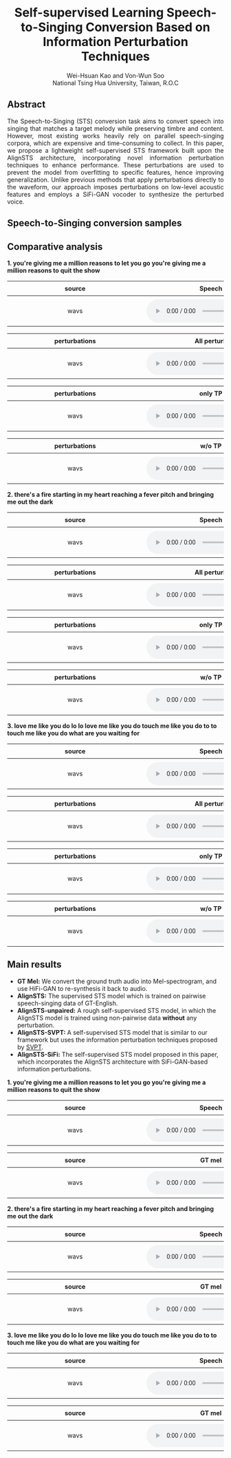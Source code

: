<style>
.main-content {
  max-width: 90%;
  width: 90%;
  margin: auto;
}
table {
  width: 100%;
  table-layout: fixed;
}
table th, table td {
  word-wrap: break-word;
  font-size: 0.9em;
  text-align: center;
  min-width: 300px;
  padding: 8px;
}
audio {
  width: 100%;
  max-width: 300px;
}
</style>

# <center>Self-supervised Learning Speech-to-Singing Conversion Based on Information Perturbation Techniques</center>

<center>Wei-Hsuan Kao and Von-Wun Soo</center>
<center>National Tsing Hua University, Taiwan, R.O.C</center>

## Abstract
<div style="text-align: justify">The Speech-to-Singing (STS) conversion task aims to convert speech into singing that matches a target melody while preserving timbre and content. However, most existing works heavily rely on parallel speech-singing corpora, which are expensive and time-consuming to collect. In this paper, we propose a lightweight self-supervised STS framework built upon the AlignSTS architecture, incorporating novel information perturbation techniques to enhance performance. These perturbations are used to prevent the model from overfitting to specific features, hence improving generalization. Unlike previous methods that apply perturbations directly to the waveform, our approach imposes perturbations on low-level acoustic features and employs a SiFi-GAN vocoder to synthesize the perturbed voice.</div>

## Speech-to-Singing conversion samples

<!-- ===================================================Comparative analysis=================================================== -->
## Comparative analysis

**1. you're giving me a million reasons to let you go you're giving me a million reasons to quit the show**
<table>
  <thread>
    <tr>
      <th>source</th>
      <th>Speech</th>
      <th>Singing</th>
    </tr>
  </thread>
  <tbody>
    <tr>
      <td>wavs</td>
      <td><audio controls src="wavs/speech-2.wav"></audio></td>
      <td><audio controls src="wavs/sing-2.wav"></audio></td>
    </tr>
  </tbody>
</table>

<table>
  <thread>
    <tr>
      <th>perturbations</th>
      <th>All perturb</th>
      <th>NO perturb</th>
    </tr>
  </thread>
  <tbody>
    <tr>
      <td>wavs</td>
      <td><audio controls src="wavs/all-perturb-2.wav"></audio></td>
      <td><audio controls src="wavs/no-perturb-2.wav"></audio></td>
    </tr>
  </tbody>
</table>

<table>
  <thread>
    <tr>
      <th>perturbations</th>
      <th>only TP</th>
      <th>only PS</th>
      <th>only RR</th>
    </tr>
  </thread>
  <tbody>
    <tr>
      <td>wavs</td>
      <td><audio controls src="wavs/only-tp-2.wav"></audio></td>
      <td><audio controls src="wavs/only-PS-2.wav"></audio></td>
      <td><audio controls src="wavs/only-RR-2.wav"></audio></td>
    </tr>
  </tbody>
</table>
<table>
  <thread>
    <tr>
      <th>perturbations</th>
      <th>w/o TP</th>
      <th>w/o PS</th>
      <th>w/o RR</th>
    </tr>
  </thread>
  <tbody>
    <tr>
      <td>wavs</td>
      <td><audio controls src="wavs/AlignSTS-SiFi-2.wav"></audio></td>
      <td><audio controls src="wavs/wo-PS-2.wav"></audio></td>
      <td><audio controls src="wavs/wo-RR-2.wav"></audio></td>
    </tr>
  </tbody>
</table>

**2. there's a fire starting in my heart reaching a fever pitch and bringing me out the dark**
<table>
  <thread>
    <tr>
      <th>source</th>
      <th>Speech</th>
      <th>Singing</th>
    </tr>
  </thread>
  <tbody>
    <tr>
      <td>wavs</td>
      <td><audio controls src="wavs/speech-8.wav"></audio></td>
      <td><audio controls src="wavs/sing-8.wav"></audio></td>
    </tr>
  </tbody>
</table>

<table>
  <thread>
    <tr>
      <th>perturbations</th>
      <th>All perturb</th>
      <th>NO perturb</th>
    </tr>
  </thread>
  <tbody>
    <tr>
      <td>wavs</td>
      <td><audio controls src="wavs/all-perturb-8.wav"></audio></td>
      <td><audio controls src="wavs/no-perturb-8.wav"></audio></td>
    </tr>
  </tbody>
</table>

<table>
  <thread>
    <tr>
      <th>perturbations</th>
      <th>only TP</th>
      <th>only PS</th>
      <th>only RR</th>
    </tr>
  </thread>
  <tbody>
    <tr>
      <td>wavs</td>
      <td><audio controls src="wavs/only-tp-8.wav"></audio></td>
      <td><audio controls src="wavs/only-PS-8.wav"></audio></td>
      <td><audio controls src="wavs/only-RR-8.wav"></audio></td>
    </tr>
  </tbody>
</table>
<table>
  <thread>
    <tr>
      <th>perturbations</th>
      <th>w/o TP</th>
      <th>w/o PS</th>
      <th>w/o RR</th>
    </tr>
  </thread>
  <tbody>
    <tr>
      <td>wavs</td>
      <td><audio controls src="wavs/AlignSTS-SiFi-8.wav"></audio></td>
      <td><audio controls src="wavs/wo-PS-8.wav"></audio></td>
      <td><audio controls src="wavs/wo-RR-8.wav"></audio></td>
    </tr>
  </tbody>
</table>

**3. love me like you do lo lo love me like you do touch me like you do to to touch me like you do what are you waiting for**
<table>
  <thread>
    <tr>
      <th>source</th>
      <th>Speech</th>
      <th>Singing</th>
    </tr>
  </thread>
  <tbody>
    <tr>
      <td>wavs</td>
      <td><audio controls src="wavs/speech-10.wav"></audio></td>
      <td><audio controls src="wavs/sing-10.wav"></audio></td>
    </tr>
  </tbody>
</table>

<table>
  <thread>
    <tr>
      <th>perturbations</th>
      <th>All perturb</th>
      <th>NO perturb</th>
    </tr>
  </thread>
  <tbody>
    <tr>
      <td>wavs</td>
      <td><audio controls src="wavs/all-perturb-10.wav"></audio></td>
      <td><audio controls src="wavs/no-perturb-10.wav"></audio></td>
    </tr>
  </tbody>
</table>

<table>
  <thread>
    <tr>
      <th>perturbations</th>
      <th>only TP</th>
      <th>only PS</th>
      <th>only RR</th>
    </tr>
  </thread>
  <tbody>
    <tr>
      <td>wavs</td>
      <td><audio controls src="wavs/only-tp-10.wav"></audio></td>
      <td><audio controls src="wavs/only-PS-10.wav"></audio></td>
      <td><audio controls src="wavs/only-RR-10.wav"></audio></td>
    </tr>
  </tbody>
</table>
<table>
  <thread>
    <tr>
      <th>perturbations</th>
      <th>w/o TP</th>
      <th>w/o PS</th>
      <th>w/o RR</th>
    </tr>
  </thread>
  <tbody>
    <tr>
      <td>wavs</td>
      <td><audio controls src="wavs/AlignSTS-SiFi-10.wav"></audio></td>
      <td><audio controls src="wavs/wo-PS-10.wav"></audio></td>
      <td><audio controls src="wavs/wo-RR-10.wav"></audio></td>
    </tr>
  </tbody>
</table>

<!-- ===================================================Main results=================================================== -->
## Main results
- **GT Mel:**  We convert the ground truth audio into Mel-spectrogram, and use HiFi-GAN to re-synthesis it back to audio. 
- **AlignSTS:** The supervised STS model which is trained on pairwise speech-singing data of GT-English.
- **AlignSTS-unpaired:** A rough self-supervised STS model, in which the AlignSTS model is trained using non-pairwise data **without** any perturbation.
- **AlignSTS-SVPT:** A self-supervised STS model that is similar to our framework but uses the information perturbation techniques proposed by [SVPT](https://speech2sing.github.io/).
- **AlignSTS-SiFi:** The self-supervised STS model proposed in this paper, which incorporates the AlignSTS architecture with SiFi-GAN-based information perturbations.

**1. you're giving me a million reasons to let you go you're giving me a million reasons to quit the show**
<table>
  <thread>
    <tr>
      <th>source</th>
      <th>Speech</th>
      <th>Singing</th>
    </tr>
  </thread>
  <tbody>
    <tr>
      <td>wavs</td>
      <td><audio controls src="wavs/speech-2.wav"></audio></td>
      <td><audio controls src="wavs/sing-2.wav"></audio></td>
    </tr>
  </tbody>
</table>

<table>
  <thread>
    <tr>
      <th>source</th>
      <th>GT mel</th>
      <th>AlignSTS</th>
      <th>AlignSTS-SVPT</th>
      <th>AlignSTS-SiFi</th>
    </tr>
  </thread>
  <tbody>
    <tr>
      <td>wavs</td>
      <td><audio controls src="wavs/GT mel-2.wav"></audio></td>
      <td><audio controls src="wavs/AlignSTS-2.wav"></audio></td>
      <td><audio controls src="wavs/AlignSTS-SVPT-2.wav"></audio></td>
      <td><audio controls src="wavs/AlignSTS-SiFi-2.wav"></audio></td>
    </tr>
  </tbody>
</table>

**2. there's a fire starting in my heart reaching a fever pitch and bringing me out the dark**
<table>
  <thread>
    <tr>
      <th>source</th>
      <th>Speech</th>
      <th>Singing</th>
    </tr>
  </thread>
  <tbody>
    <tr>
      <td>wavs</td>
      <td><audio controls src="wavs/speech-8.wav"></audio></td>
      <td><audio controls src="wavs/sing-8.wav"></audio></td>
    </tr>
  </tbody>
</table>

<table>
  <thread>
    <tr>
      <th>source</th>
      <th>GT mel</th>
      <th>AlignSTS</th>
      <th>AlignSTS-SVPT</th>
      <th>AlignSTS-SiFi</th>
    </tr>
  </thread>
  <tbody>
    <tr>
      <td>wavs</td>
      <td><audio controls src="wavs/GT mel-8.wav"></audio></td>
      <td><audio controls src="wavs/AlignSTS-8.wav"></audio></td>
      <td><audio controls src="wavs/AlignSTS-SVPT-8.wav"></audio></td>
      <td><audio controls src="wavs/AlignSTS-SiFi-8.wav"></audio></td>
    </tr>
  </tbody>
</table>

**3. love me like you do lo lo love me like you do touch me like you do to to touch me like you do what are you waiting for**
<table>
  <thread>
    <tr>
      <th>source</th>
      <th>Speech</th>
      <th>Singing</th>
    </tr>
  </thread>
  <tbody>
    <tr>
      <td>wavs</td>
      <td><audio controls src="wavs/speech-10.wav"></audio></td>
      <td><audio controls src="wavs/sing-10.wav"></audio></td>
    </tr>
  </tbody>
</table>

<table>
  <thread>
    <tr>
      <th>source</th>
      <th>GT mel</th>
      <th>AlignSTS</th>
      <th>AlignSTS-SVPT</th>
      <th>AlignSTS-SiFi</th>
    </tr>
  </thread>
  <tbody>
    <tr>
      <td>wavs</td>
      <td><audio controls src="wavs/GT mel-10.wav"></audio></td>
      <td><audio controls src="wavs/AlignSTS-10.wav"></audio></td>
      <td><audio controls src="wavs/AlignSTS-SVPT-10.wav"></audio></td>
      <td><audio controls src="wavs/AlignSTS-SiFi-10.wav"></audio></td>
    </tr>
  </tbody>
</table>
